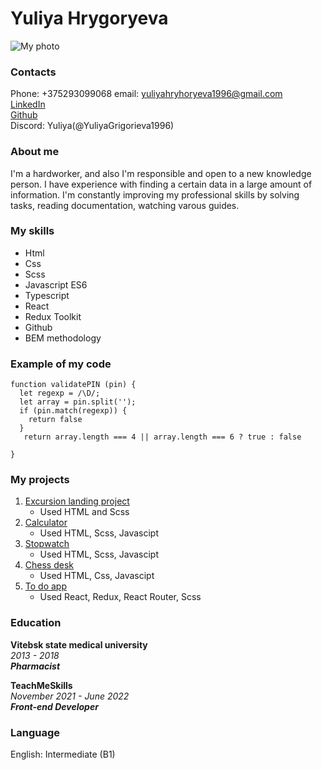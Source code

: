# Yuliya Hrygoryeva

![My photo](https://drive.google.com/file/d/1RwzzJjKnRNIuCYDNs5DmvElw3AZ8j_-g/view?usp=sharing)

### Contacts

Phone: +375293099068
email: yuliyahryhoryeva1996@gmail.com  
[LinkedIn](https://www.linkedin.com/in/yuliya-hryhoryeva-567837244/)  
[Github](https://github.com/YuliyaGrigorieva1996)  
Discord: Yuliya(@YuliyaGrigorieva1996)

### About me

I'm a hardworker, and also I'm responsible and open to a new knowledge person. I have experience with finding a certain data in a large amount of information. I'm constantly improving my professional skills by solving tasks, reading documentation, watching varous guides.

### My skills

* Html
* Css
* Scss
* Javascript ES6
* Typescript
* React
* Redux Toolkit
* Github
* BEM methodology

### Example of my code

```
function validatePIN (pin) {
  let regexp = /\D/;
  let array = pin.split('');
  if (pin.match(regexp)) {
    return false
  }
   return array.length === 4 || array.length === 6 ? true : false

}
```

### My projects

1. [Excursion landing project](https://github.com/YuliyaGrigorieva1996/html_css_project)
    - Used HTML and Scss
3. [Calculator](https://github.com/YuliyaGrigorieva1996/Calculator)
    - Used HTML, Scss, Javascipt
5. [Stopwatch](https://github.com/YuliyaGrigorieva1996/stopwatch)
    - Used HTML, Scss, Javascipt
6. [Chess desk](https://github.com/YuliyaGrigorieva1996/Chess-desk)
    - Used HTML, Css, Javascipt
8. [To do app](https://github.com/YuliyaGrigorieva1996/to-do-project)
    - Used React, Redux, React Router, Scss

### Education

**Vitebsk state medical university**  
*2013 - 2018*  
***Pharmacist***  

**TeachMeSkills**  
*November 2021 - June 2022*  
***Front-end Developer***

### Language

English: Intermediate (B1)
